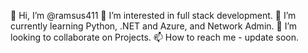 👋 Hi, I’m @ramsus411
👀 I’m interested in full stack development.
🌱 I’m currently learning Python, .NET and Azure,
        and Network Admin.
💞️ I’m looking to collaborate on Projects.
📫 How to reach me - update soon.

<!---
ramsus411/ramsus411 is a ✨ special ✨ repository because its `README.md` (this file) appears on your GitHub profile.
You can click the Preview link to take a look at your changes.
--->
